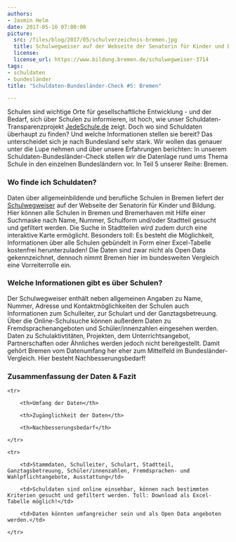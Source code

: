 ```yaml
---
authors: 
- Jasmin Helm
date: 2017-05-16 07:00:00
picture:
  src: /files/blog/2017/05/schulverzeichnis-bremen.jpg
  title: Schulwegweiser auf der Webseite der Senatorin für Kinder und Bildung Bremen
  license: 
  license_url: https://www.bildung.bremen.de/schulwegweiser-3714
tags:
- schuldaten
- bundesländer
title: "Schuldaten-Bundesländer-Check #5: Bremen"

---
```

Schulen sind wichtige Orte für gesellschaftliche Entwicklung - und der Bedarf, sich über Schulen zu informieren, ist hoch, wie unser Schuldaten-Transparenzprojekt [JedeSchule.de](https://jedeschule.de) zeigt. Doch wo sind Schuldaten überhaupt zu finden? Und welche Informationen stellen sie bereit? Das unterscheidet sich je nach Bundesland sehr stark. Wir wollen das genauer unter die Lupe nehmen und über unsere Erfahrungen berichten: In unserem Schuldaten-Bundesländer-Check stellen wir die Datenlage rund ums Thema Schule in den einzelnen Bundesländern vor. In Teil 5 unserer Reihe: Bremen.

### Wo finde ich Schuldaten?

Daten über allgemeinbildende und berufliche Schulen in Bremen liefert der [Schulwegweiser](https://www.bildung.bremen.de/schulwegweiser-3714) auf der Webseite der Senatorin für Kinder und Bildung. Hier können alle Schulen in Bremen und Bremerhaven mit Hilfe einer Suchmaske nach Name, Nummer, Schulform und/oder Stadtteil gesucht und gefiltert werden. Die Suche in Stadtteilen wird zudem durch eine interaktive Karte ermöglicht. Besonders toll: Es besteht die Möglichkeit, Informationen über alle Schulen gebündelt in Form einer Excel-Tabelle kostenfrei herunterzuladen! Die Daten sind zwar nicht als Open Data gekennzeichnet, dennoch nimmt Bremen hier im bundesweiten Vergleich eine Vorreiterrolle ein. 

### Welche Informationen gibt es über Schulen?

Der Schulwegweiser enthält neben allgemeinen Angaben zu Name, Nummer, Adresse und Kontaktmöglichkeiten der Schulen auch Informationen zum Schulleiter, zur Schulart und der Ganztagsbetreuung. Über die Online-Schulsuche können außerdem Daten zu Fremdsprachenangeboten und Schüler/innenzahlen eingesehen werden. 
Daten zu Schulaktivtitäten, Projekten, dem Unterrichtsangebot, Partnerschaften oder Ähnliches werden jedoch nicht bereitgestellt. Damit gehört Bremen vom Datenumfang her eher zum Mittelfeld im Bundesländer-Vergleich. Hier besteht Nachbesserungsbedarf!

### Zusammenfassung der Daten & Fazit

<table>

	<tr>

		<th>Umfang der Daten</th>

		<th>Zugänglichkeit der Daten</th>

		<th>Nachbesserungsbedarf</th>

	</tr>

	<tr>

		<td>Stammdaten, Schulleiter, Schulart, Stadtteil, Ganztagsbetreuung, Schüler/innenzahlen, Fremdsprachen- und Wahlpflichtangebote, Ausstattung</td>

		<td>Schuldaten sind online einsehbar, können nach bestimmten Kriterien gesucht und gefiltert werden. Toll: Download als Excel-Tabelle möglich!</td>

		<td>Daten könnten umfangreicher sein und als Open Data angeboten werden.</td>

	</tr>

</table>

